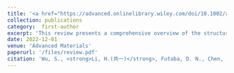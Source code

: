 ```yaml
---
title: '<a href="https://advanced.onlinelibrary.wiley.com/doi/10.1002/adma.202201046" style="color:#2f7f93;">Structural Design and Fabrication of Multifunctional Nanocarbon Materials for Extreme Environmental Applications</a>'
collection: publications
category:  first-author
excerpt: 'This review presents a comprehensive overview of the structural design principles and fabrication strategies of nanocarbon materials for reliable performance in extreme environments. It highlights the key roles of CNTs and graphene in thermal, electrical, mechanical, and chemical resistance, and emphasizes how structural engineering at both the atomic and macroscopic scale enables multifunctionality across harsh conditions such as extreme temperatures, high pressures, corrosion, and radiation.'
date: 2022-12-01
venue: 'Advanced Materials'
paperurl: '/files/review.pdf'
citation: 'Wu, S., <strong>Li, H.(共一)</strong>, Futaba, D. N., Chen, G., Chen, C., Zhou, K., Zhang, Q., Li, M., Ye, Z., & Xu, M. (2022). "Structural Design and Fabrication of Multifunctional Nanocarbon Materials for Extreme Environmental Applications." <i>Advanced Materials</i>, 34(52), 2201046.'
---
```


